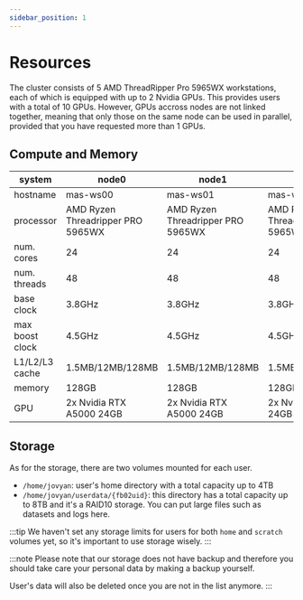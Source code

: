```yaml
---
sidebar_position: 1
---
```


# Resources
The cluster consists of 5 AMD ThreadRipper Pro 5965WX workstations, each of which 
is equipped with up to 2 Nvidia GPUs. This provides users with a total of 10 GPUs.
However, GPUs accross nodes are not linked together, meaning that only those on 
the same node can be used in parallel, provided that you have requested more than 1 GPUs.

## Compute and Memory

| system | node0 | node1 | node2 | node3 | node4 |
|---|---|---|---|---|---|
| hostname | mas-ws00 | mas-ws01 | mas-ws02 | mas-ws03 | mas-ws04 |
| processor | AMD Ryzen Threadripper PRO 5965WX | AMD Ryzen Threadripper PRO 5965WX | AMD Ryzen Threadripper PRO 5965WX | AMD Ryzen Threadripper PRO 5965WX | AMD Ryzen Threadripper PRO 5965WX |
| num. cores | 24 | 24 | 24 | 24 | 24 |
| num. threads | 48 | 48 | 48 | 48 | 48 |
| base clock | 3.8GHz | 3.8GHz | 3.8GHz | 3.8GHz | 3.8GHz |
| max boost clock | 4.5GHz | 4.5GHz | 4.5GHz | 4.5GHz | 4.5GHz |
| L1/L2/L3 cache | 1.5MB/12MB/128MB | 1.5MB/12MB/128MB | 1.5MB/12MB/128MB | 1.5MB/12MB/128MB | 1.5MB/12MB/128MB |
| memory | 128GB | 128GB | 128GB | 128GB | 128GB |
| GPU | 2x Nvidia RTX A5000 24GB | 2x Nvidia RTX A5000 24GB | 2x Nvidia RTX 3090 24GB | 2x Nvidia RTX A5000 24GB | 2x Nvidia RTX A5000 24GB |

## Storage
As for the storage, there are two volumes mounted for each user.

* `/home/jovyan`: user's home directory with a total capacity up to 4TB
* `/home/jovyan/userdata/{fb02uid}`: this directory has a total capacity up to 8TB and it's a RAID10 storage. You can put large files such as datasets and logs here.

:::tip
We haven't set any storage limits for users for both `home` and `scratch` volumes yet, so it's important to use storage wisely.
:::

:::note
Please note that our storage does not have backup and therefore you should take care your personal data by making a backup yourself.

User's data will also be deleted once you are not in the list anymore.
:::
